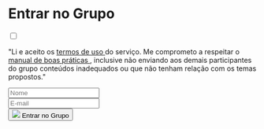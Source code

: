 <!-- modal whatsapp -->
<div id="modal-whatsapp" class="d-none myModal-content px-md-3">
  <h1 class="header-title mb-3">Entrar no Grupo</h1>
  <!-- form modal whatsapp -->
  <form>
    <div>
      <input required type="checkbox" class="float-left checkbox-position">
      <p class="mb-0">
        "Li e aceito os
        <a href="{{ '/#' | relative_url }}">
          termos de uso
        </a>
        do serviço. Me comprometo a respeitar o
        <a href="{{ '/#' | relative_url }}">
          manual de boas práticas
        </a>
        , inclusive não enviando aos demais participantes do grupo conteúdos inadequados ou que não tenham relação com os temas propostos."
      </p>
    </div>
    <div class="input-group mt-3 px-md-5">
      <div class="form-group col-6 px-1">
        <input Type="text" class="form-control" required placeholder="Nome">
      </div>
      <div class="form-group col-6 px-1">
        <input type="email" class="form-control" required placeholder="E-mail">
      </div>
    </div>
    <div class="d-flex justify-content-center">
      <button type="submit">
        <img src="{{ 'assets/images/modal-whats.png'  | relative_url }}" class="modal-img w-25">
        <span class="modal-icon-whats font-weight-bold font-hover py-1 px-4">Entrar no Grupo</span>
      </button>
    </div>
  </form> <!-- end form modal whatsapp -->
</div> <!-- end modal whatsapp -->